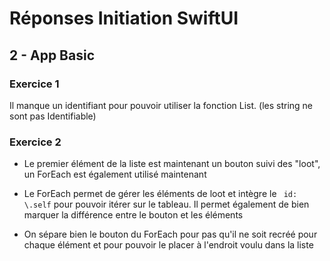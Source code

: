 #  Réponses Initiation SwiftUI

## 2 - App Basic

### Exercice 1

Il manque un identifiant pour pouvoir utiliser la fonction List. (les string ne sont pas Identifiable)

### Exercice 2

- Le premier élément de la liste est maintenant un bouton suivi des "loot", un ForEach est également utilisé maintenant

- Le ForEach permet de gérer les éléments de loot et intègre le ``` id: \.self``` pour pouvoir itérer sur le tableau. Il permet également de bien marquer la différence entre le bouton et les éléments

- On sépare bien le bouton du ForEach pour pas qu'il ne soit recréé pour chaque élément et pour pouvoir le placer à l'endroit voulu dans la liste
